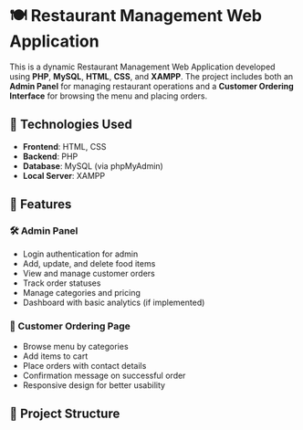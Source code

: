 # 🍽️ Restaurant Management Web Application

This is a dynamic Restaurant Management Web Application developed using **PHP**, **MySQL**, **HTML**, **CSS**, and **XAMPP**. The project includes both an **Admin Panel** for managing restaurant operations and a **Customer Ordering Interface** for browsing the menu and placing orders.

## 🔧 Technologies Used

- **Frontend**: HTML, CSS
- **Backend**: PHP
- **Database**: MySQL (via phpMyAdmin)
- **Local Server**: XAMPP

## 🎯 Features

### 🛠️ Admin Panel
- Login authentication for admin
- Add, update, and delete food items
- View and manage customer orders
- Track order statuses
- Manage categories and pricing
- Dashboard with basic analytics (if implemented)

### 🍔 Customer Ordering Page
- Browse menu by categories
- Add items to cart
- Place orders with contact details
- Confirmation message on successful order
- Responsive design for better usability

## 📁 Project Structure
